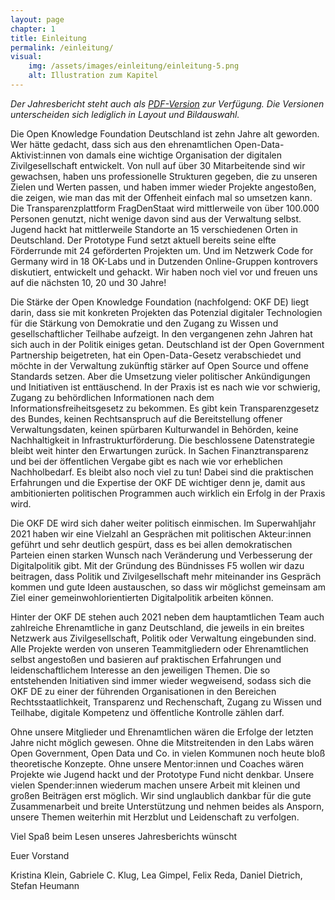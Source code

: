 ```yaml
---
layout: page
chapter: 1
title: Einleitung 
permalink: /einleitung/
visual:
    img: /assets/images/einleitung/einleitung-5.png
    alt: Illustration zum Kapitel
---
```


*Der Jahresbericht steht auch als <a href="/assets/documents/OKF_Jahresbericht_2021.pdf" class="download-table">PDF-Version</a> zur Verfügung. Die Versionen unterscheiden sich lediglich in Layout und Bildauswahl.*

Die Open Knowledge Foundation Deutschland ist zehn Jahre alt geworden. Wer hätte gedacht, dass sich aus den ehrenamtlichen Open-Data-Aktivist:innen von damals eine wichtige Organisation der digitalen Zivilgesellschaft entwickelt. Von null auf über 30 Mitarbeitende sind wir gewachsen, haben uns professionelle Strukturen gegeben, die zu unseren Zielen und Werten passen, und haben immer wieder Projekte angestoßen, die zeigen, wie man das mit der Offenheit einfach mal so umsetzen kann. Die Transparenzplattform FragDenStaat wird mittlerweile von über 100.000 Personen genutzt, nicht wenige davon sind aus der Verwaltung selbst. Jugend hackt hat mittlerweile Standorte an 15 verschiedenen Orten in Deutschland. Der Prototype Fund setzt aktuell bereits seine elfte Förderrunde mit 24 geförderten Projekten um. Und im Netzwerk Code for Germany wird in 18 OK-Labs und in Dutzenden Online-Gruppen kontrovers diskutiert, entwickelt und gehackt. Wir haben noch viel vor und freuen uns auf die nächsten 10, 20 und 30 Jahre! 

Die Stärke der Open Knowledge Foundation (nachfolgend: OKF DE) liegt darin, dass sie mit konkreten Projekten das Potenzial digitaler Technologien für die Stärkung von Demokratie und den Zugang zu Wissen und gesellschaftlicher Teilhabe aufzeigt. In den vergangenen zehn Jahren hat sich auch in der Politik einiges getan. Deutschland ist der Open Government Partnership beigetreten, hat ein Open-Data-Gesetz verabschiedet und möchte in der Verwaltung zukünftig stärker auf Open Source und offene Standards setzen. Aber die Umsetzung vieler politischer Ankündigungen und Initiativen ist enttäuschend. In der Praxis ist es nach wie vor schwierig, Zugang zu behördlichen Informationen nach dem Informationsfreiheitsgesetz zu bekommen. Es gibt kein Transparenzgesetz des Bundes, keinen Rechtsanspruch auf die Bereitstellung offener Verwaltungsdaten, keinen spürbaren Kulturwandel in Behörden, keine Nachhaltigkeit in Infrastrukturförderung. Die beschlossene Datenstrategie bleibt weit hinter den Erwartungen zurück. In Sachen Finanztransparenz und bei der öffentlichen Vergabe gibt es nach wie vor erheblichen Nachholbedarf. Es bleibt also noch viel zu tun! Dabei sind die praktischen Erfahrungen und die Expertise der OKF DE wichtiger denn je, damit aus ambitionierten politischen Programmen auch wirklich ein Erfolg in der Praxis wird.

Die OKF DE wird sich daher weiter politisch einmischen. Im Superwahljahr 2021 haben wir eine Vielzahl an Gesprächen mit politischen Akteur:innen geführt und sehr deutlich gespürt, dass es bei allen demokratischen Parteien einen starken Wunsch nach Veränderung und Verbesserung der Digitalpolitik gibt. Mit der Gründung des Bündnisses F5 wollen wir dazu beitragen, dass Politik und Zivilgesellschaft mehr miteinander ins Gespräch kommen und gute Ideen austauschen, so dass wir möglichst gemeinsam am Ziel einer gemeinwohlorientierten Digitalpolitik arbeiten können. 

Hinter der OKF DE stehen auch 2021 neben dem hauptamtlichen Team auch zahlreiche Ehrenamtliche in ganz Deutschland, die jeweils in ein breites Netzwerk aus Zivilgesellschaft, Politik oder Verwaltung eingebunden sind. Alle Projekte werden von unseren Teammitgliedern oder Ehrenamtlichen selbst angestoßen und basieren auf praktischen Erfahrungen und leidenschaftlichem Interesse an den jeweiligen Themen. Die so entstehenden Initiativen sind immer wieder wegweisend, sodass sich die OKF DE zu einer der führenden Organisationen in den Bereichen Rechtsstaatlichkeit, Transparenz und Rechenschaft, Zugang zu Wissen und Teilhabe, digitale Kompetenz und öffentliche Kontrolle zählen darf.

Ohne unsere Mitglieder und Ehrenamtlichen wären die Erfolge der letzten Jahre nicht möglich gewesen. Ohne die Mitstreitenden in den Labs wären Open Government, Open Data und Co. in vielen Kommunen noch heute bloß theoretische Konzepte. Ohne unsere Mentor:innen und Coaches wären Projekte wie Jugend hackt und der Prototype Fund nicht denkbar. Unsere vielen Spender:innen wiederum machen unsere Arbeit mit kleinen und großen Beiträgen erst möglich. Wir sind unglaublich dankbar für die gute Zusammenarbeit und breite Unterstützung und nehmen beides als Ansporn, unsere Themen weiterhin mit Herzblut und Leidenschaft zu verfolgen. 

Viel Spaß beim Lesen unseres Jahresberichts wünscht

Euer Vorstand

Kristina Klein, Gabriele C. Klug, Lea Gimpel, Felix Reda, Daniel Dietrich, Stefan Heumann

